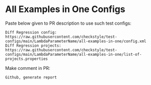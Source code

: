 # All Examples in One Configs
Paste below given to PR description to use such test configs:
```
Diff Regression config: https://raw.githubusercontent.com/checkstyle/test-configs/main/LambdaParameterName/all-examples-in-one/config.xml
Diff Regression projects: https://raw.githubusercontent.com/checkstyle/test-configs/main/LambdaParameterName/all-examples-in-one/list-of-projects.properties
```
Make comment in PR:
```
Github, generate report
```
